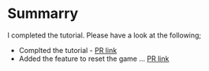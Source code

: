 # Summarry

I completed the tutorial. Please have a look at the following;

- Complted the tutorial - [PR link](https://github.com/chiaki-tachikawa/playbuffer/pull/1)
- Added the feature to reset the game ... [PR link](https://github.com/chiaki-tachikawa/playbuffer/pull/2)



